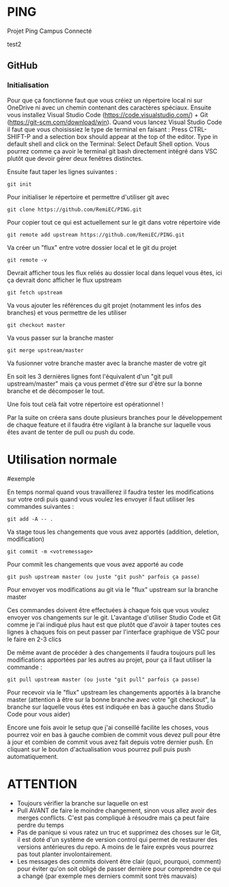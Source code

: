 # PING
Projet Ping Campus Connecté

test2
## GitHub

### Initialisation


Pour que ça fonctionne faut que vous créiez un répertoire local ni sur OneDrive ni avec un chemin contenant des caractères spéciaux.
Ensuite vous installez Visual Studio Code (https://code.visualstudio.com/) + Git (https://git-scm.com/download/win).
Quand vous lancez Visual Studio Code il faut que vous choisissiez le type de terminal en faisant : 
Press CTRL-SHIFT-P and a selection box should appear at the top of the editor. Type in default shell and click on the Terminal: Select Default Shell option.
Vous pourrez comme ça avoir le terminal git bash directement intégré dans VSC plutôt que devoir gérer deux fenêtres distinctes.

Ensuite faut taper les lignes suivantes : 

```
git init
```
Pour initialiser le répertoire et permettre d'utiliser git avec
```
git clone https://github.com/RemiEC/PING.git 
```
Pour copier tout ce qui est actuellement sur le git dans votre répertoire vide
```
git remote add upstream https://github.com/RemiEC/PING.git
```
Va créer un "flux" entre votre dossier local et le git du projet
```
git remote -v
```
Devrait afficher tous les flux reliés au dossier local dans lequel vous êtes, ici ça devrait donc afficher le flux upstream
```
git fetch upstream
```
Va vous ajouter les références du git projet (notamment les infos des branches) et vous permettre de les utiliser
```
git checkout master
```
Va vous passer sur la branche master
```
git merge upstream/master
```
Va fusionner votre branche master avec la branche master de votre git

En soit les 3 dernières lignes font l'équivalent d'un "git pull upstream/master" mais ça vous permet d'être sur d'être sur la bonne branche et de décomposer le tout.

Une fois tout celà fait votre répertoire est opérationnel !

Par la suite on créera sans doute plusieurs branches pour le développement de chaque feature et il faudra être vigilant à la branche sur laquelle vous êtes avant de tenter de pull ou push du code.


# Utilisation normale
#exemple

En temps normal quand vous travaillerez il faudra tester les modifications sur votre ordi puis quand vous voulez les envoyer il faut utiliser les commandes suivantes : 
```
git add -A -- . 
```
Va stage tous les changements que vous avez apportés (addition, deletion, modification)
```
git commit -m <votremessage>
```
Pour commit les changements que vous avez apporté au code
```
git push upstream master (ou juste "git push" parfois ça passe)
```
Pour envoyer vos modifications au git via le "flux" upstream sur la branche master
  
  Ces commandes doivent être effectuées à chaque fois que vous voulez envoyer vos changements sur le git. L'avantage d'utiliser Studio Code et Git comme je l'ai indiqué plus haut est que plutôt que d'avoir à taper toutes ces lignes à chaques fois on peut passer par l'interface graphique de VSC pour le faire en 2-3 clics
  
  De même avant de procéder à des changements il faudra toujours pull les modifications apportées par les autres au projet, pour ça il faut utiliser la commande :
  ```
  git pull upstream master (ou juste "git pull" parfois ça passe)
  ```
 Pour recevoir via le "flux" upstream les changements apportés à la branche master (attention à être sur la bonne branche avec votre "git checkout", la branche sur laquelle vous êtes est indiquée en bas à gauche dans Studio Code pour vous aider)
  
  Encore une fois avoir le setup que j'ai conseillé facilite les choses, vous pourrez voir en bas à gauche combien de commit vous devez pull pour être à jour et combien de commit vous avez fait depuis votre dernier push. En cliquant sur le bouton d'actualisation vous pourrez pull puis push automatiquement.
  
  
  # ATTENTION
  
  - Toujours vérifier la branche sur laquelle on est
  - Pull AVANT de faire le moindre changement, sinon vous allez avoir des merges conflicts. C'est pas compliqué à résoudre mais ça peut     faire perdre du temps
  - Pas de panique si vous ratez un truc et supprimez des choses sur le Git, il est doté d'un système de version control qui permet de      restaurer des versions antérieures du repo. A moins de le faire exprès vous pourrez pas tout planter involontairement.
  - Les messages des commits doivent être clair (quoi, pourquoi, comment) pour éviter qu'on soit obligé de passer dernière pour             comprendre ce qui a changé (par exemple mes derniers commit sont très mauvais)
